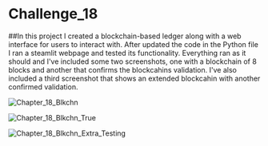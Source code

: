 # Challenge_18


##In this project I created a blockchain-based ledger along with a web interface for users to interact with. After updated the code in the Python file I ran a steamlit webpage and tested its functionality. Everything ran as it should and I've included some two screenshots, one with a blockchain of 8 blocks and another that confirms the blockcahins validation. I've also included a third screenshot that shows an extended blockcahin with another confirmed validation. 

![Chapter_18_Blkchn](https://user-images.githubusercontent.com/100537517/179137813-59172d19-263d-43f6-9676-f7816b2b2576.png)

![Chapter_18_Blkchn_True](https://user-images.githubusercontent.com/100537517/179137952-90980a69-0c0b-4ec1-a7c3-f8f92c5846bc.png)

![Chapter_18_Blkchn_Extra_Testing](https://user-images.githubusercontent.com/100537517/179138016-55928e56-06f6-4561-8155-b0cf0d1aca62.png)
